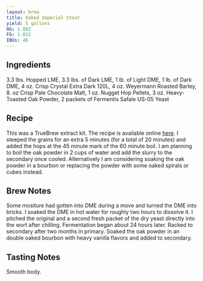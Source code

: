 ```yaml
---
layout: brew
title: Oaked Imperial Stout
yield: 5 gallons
OG: 1.082
FG: 1.022
IBUs: 46
---
```


## Ingredients
3.3 lbs. Hopped LME, 3.3 lbs. of Dark LME, 1 lb. of Light DME, 1 lb. of Dark DME, 4 oz. Crisp Crystal Extra Dark 120L, 4 oz. Weyermann Roasted Barley, 8. oz Crisp Pale Chocolate Malt, 1 oz. Nugget Hop Pellets, 3 oz. Heavy-Toasted Oak Powder, 2 packets of Fermentis Safale US-05 Yeast

## Recipe
This was a TrueBrew extract kit.  The recipe is available online [here](http://bsghandcraft.com/downloads/TrueBrewInstructions/K58-OakedImperialStout.pdf). I steeped the grains for an extra 5 minutes (for a total of 20 minutes) and added the hops at the 45 minute mark of the 60 minute boil. I am planning to boil the oak powder in 2 cups of water and add the slurry to the secondary once cooled. Alternatively I am considering soaking the oak powder in a bourbon or replacing the powder with some oaked spirals or cubes instead.

## Brew Notes
Some mositure had gotten into DME during a move and turned the DME into bricks. I soaked the DME in hot water for roughly two hours to dissolve it. I pitched the original and a second fresh packet of the dry yeast directly into the wort after chilling. Fermentation began about 24 hours later. Racked to secondary after two months in primary. Soaked the oak powder in an double oaked bourbon with heavy vanilla flavors and added to secondary.

## Tasting Notes
Smooth body.
